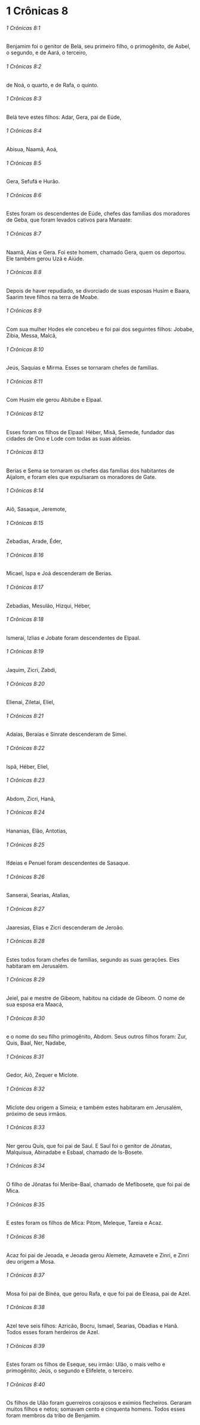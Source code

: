 # 1 Crônicas 8

###### 1 Crônicas 8:1

Benjamim foi o genitor de Belá, seu primeiro filho, o primogênito, de Asbel, o segundo, e de Aará, o terceiro,

###### 1 Crônicas 8:2

de Noá, o quarto, e de Rafa, o quinto.

###### 1 Crônicas 8:3

Belá teve estes filhos: Adar, Gera, pai de Eúde,

###### 1 Crônicas 8:4

Abisua, Naamã, Aoá,

###### 1 Crônicas 8:5

Gera, Sefufá e Hurão.

###### 1 Crônicas 8:6

Estes foram os descendentes de Eúde, chefes das famílias dos moradores de Geba, que foram levados cativos para Manaate:

###### 1 Crônicas 8:7

Naamã, Aías e Gera. Foi este homem, chamado Gera, quem os deportou. Ele também gerou Uzá e Aiúde.

###### 1 Crônicas 8:8

Depois de haver repudiado, se divorciado de suas esposas Husim e Baara, Saarim teve filhos na terra de Moabe.

###### 1 Crônicas 8:9

Com sua mulher Hodes ele concebeu e foi pai dos seguintes filhos: Jobabe, Zibia, Messa, Malcã,

###### 1 Crônicas 8:10

Jeús, Saquias e Mirma. Esses se tornaram chefes de famílias.

###### 1 Crônicas 8:11

Com Husim ele gerou Abitube e Elpaal.

###### 1 Crônicas 8:12

Esses foram os filhos de Elpaal: Héber, Misã, Semede, fundador das cidades de Ono e Lode com todas as suas aldeias.

###### 1 Crônicas 8:13

Berias e Sema se tornaram os chefes das famílias dos habitantes de Aijalom, e foram eles que expulsaram os moradores de Gate.

###### 1 Crônicas 8:14

Aiô, Sasaque, Jeremote,

###### 1 Crônicas 8:15

Zebadias, Arade, Éder,

###### 1 Crônicas 8:16

Micael, Ispa e Joá descenderam de Berias.

###### 1 Crônicas 8:17

Zebadias, Mesulão, Hizqui, Héber,

###### 1 Crônicas 8:18

Ismerai, Izlias e Jobate foram descendentes de Elpaal.

###### 1 Crônicas 8:19

Jaquim, Zicri, Zabdi,

###### 1 Crônicas 8:20

Elienai, Ziletai, Eliel,

###### 1 Crônicas 8:21

Adaías, Beraías e Sinrate descenderam de Simei.

###### 1 Crônicas 8:22

Ispã, Héber, Eliel,

###### 1 Crônicas 8:23

Abdom, Zicri, Hanã,

###### 1 Crônicas 8:24

Hananias, Elão, Antotias,

###### 1 Crônicas 8:25

Ifdeias e Penuel foram descendentes de Sasaque.

###### 1 Crônicas 8:26

Sanserai, Searias, Atalias,

###### 1 Crônicas 8:27

Jaaresias, Elias e Zicri descenderam de Jeroão.

###### 1 Crônicas 8:28

Estes todos foram chefes de famílias, segundo as suas gerações. Eles habitaram em Jerusalém.

###### 1 Crônicas 8:29

Jeiel, pai e mestre de Gibeom, habitou na cidade de Gibeom. O nome de sua esposa era Maacá,

###### 1 Crônicas 8:30

e o nome do seu filho primogênito, Abdom. Seus outros filhos foram: Zur, Quis, Baal, Ner, Nadabe,

###### 1 Crônicas 8:31

Gedor, Aiô, Zequer e Miclote.

###### 1 Crônicas 8:32

Miclote deu origem a Simeia; e também estes habitaram em Jerusalém, próximo de seus irmãos.

###### 1 Crônicas 8:33

Ner gerou Quis, que foi pai de Saul. E Saul foi o genitor de Jônatas, Malquisua, Abinadabe e Esbaal, chamado de Is-Bosete.

###### 1 Crônicas 8:34

O filho de Jônatas foi Meribe-Baal, chamado de Mefibosete, que foi pai de Mica.

###### 1 Crônicas 8:35

E estes foram os filhos de Mica: Pitom, Meleque, Tareia e Acaz.

###### 1 Crônicas 8:36

Acaz foi pai de Jeoada, e Jeoada gerou Alemete, Azmavete e Zinri, e Zinri deu origem a Mosa.

###### 1 Crônicas 8:37

Mosa foi pai de Binéa, que gerou Rafa, e que foi pai de Eleasa, pai de Azel.

###### 1 Crônicas 8:38

Azel teve seis filhos: Azricão, Bocru, Ismael, Searias, Obadias e Hanã. Todos esses foram herdeiros de Azel.

###### 1 Crônicas 8:39

Estes foram os filhos de Eseque, seu irmão: Ulão, o mais velho e primogênito; Jeús, o segundo e Elifelete, o terceiro.

###### 1 Crônicas 8:40

Os filhos de Ulão foram guerreiros corajosos e exímios flecheiros. Geraram muitos filhos e netos; somavam cento e cinquenta homens. Todos esses foram membros da tribo de Benjamim.


